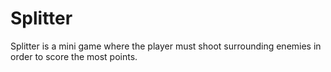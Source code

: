 # Splitter
Splitter is a mini game where the player must shoot surrounding enemies in order to score the most points.
